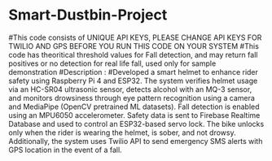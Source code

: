 # Smart-Dustbin-Project
#This code consists of UNIQUE API KEYS, PLEASE CHANGE API KEYS FOR TWILIO AND GPS BEFORE YOU RUN THIS CODE ON YOUR SYSTEM
#This code has theoritical threshold values for Fall detection, and may return fall positives or no detection for real life fall, used only for sample demonstration
#Description : 
#Developed a smart helmet to enhance rider safety using Raspberry Pi 4 and ESP32. The system verifies helmet usage via an HC-SR04 ultrasonic sensor, detects alcohol with an MQ-3 sensor, and monitors drowsiness through eye pattern recognition using a camera and MediaPipe (OpenCV pretrained ML datasets). Fall detection is enabled using an MPU6050 accelerometer. Safety data is sent to Firebase Realtime Database and used to control an ESP32-based servo lock. The bike unlocks only when the rider is wearing the helmet, is sober, and not drowsy. Additionally, the system uses Twilio API to send emergency SMS alerts with GPS location in the event of a fall.
